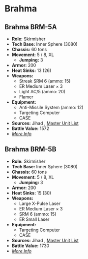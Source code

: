 # Brahma 

## Brahma BRM-5A 

- **Role:** Skirmisher 
- **Tech Base:** Inner Sphere (3080) 
- **Chassis:** 60 tons 
- **Movement:** 5 / 8, XL 
  - **Jumping:** 3 
- **Armor:** 200 
- **Heat Sinks:** 13 (26) 
- **Weapons:** 
  - Streak SRM 6 (ammo: 15) 
  - ER Medium Laser × 3 
  - Light AC/5 (ammo: 20) 
  - Flamer 
- **Equipment:** 
  - Anti-Missile System (ammo: 12) 
  - Targeting Computer 
  - CASE 
- **Sources:** Jihad , [Master Unit List](http://masterunitlist.info/Unit/Details/426/brahma-brm-5a) 
- **Battle Value:** 1572 
- [*More Info*](brahma/brahma_brm-5a.md) 

## Brahma BRM-5B 

- **Role:** Skirmisher 
- **Tech Base:** Inner Sphere (3080) 
- **Chassis:** 60 tons 
- **Movement:** 5 / 8, XL 
  - **Jumping:** 3 
- **Armor:** 200 
- **Heat Sinks:** 15 (30) 
- **Weapons:** 
  - Large X-Pulse Laser 
  - ER Medium Laser × 3 
  - SRM 6 (ammo: 15) 
  - ER Small Laser 
- **Equipment:** 
  - Targeting Computer 
  - CASE 
- **Sources:** Jihad , [Master Unit List](http://masterunitlist.info/Unit/Details/427/brahma-brm-5b) 
- **Battle Value:** 1730 
- [*More Info*](brahma/brahma_brm-5b.md) 

